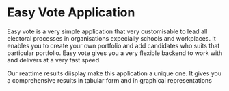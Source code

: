 # Easy Vote Application

Easy vote is a very simple application that very customisable to lead all electoral processes in organisations expecially schools and workplaces. It enables you to create your own portfolio and add candidates who suits that particular portfolio. Easy vote gives you a very flexible backend to work with and delivers at a very fast speed.

Our reattime results diisplay make this application a unique one. It gives you a comprehensive results in tabular form and in graphical representations



